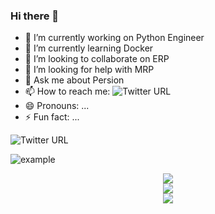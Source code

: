 ### Hi there 👋

- 🔭 I’m currently working on Python Engineer
- 🌱 I’m currently learning Docker
- 👯 I’m looking to collaborate on ERP
- 🤔 I’m looking for help with MRP
- 💬 Ask me about Persion
- 📫 How to reach me: ![Twitter URL](https://img.shields.io/twitter/url?logoColor=black&style=social&url=https%3A%2F%2Ftwitter.com%2FHella_Thor)
- 😄 Pronouns: ...
- ⚡ Fun fact: ...

![Twitter URL](https://img.shields.io/twitter/url?logoColor=black&style=social&url=https%3A%2F%2Ftwitter.com%2FHella_Thor)

![example](https://img.shields.io/badge/example-v1.0-red.svg)

<div align="center">
	<img src="https://github-readme-stats.vercel.app/api?username=Hellathor&show_icons=true&theme=dracula"/>
</div>

<div align="center">
	<img  src="https://metrics.lecoq.io/Hellathor?template=classic&base.indepth=false&base.hireable=false&config.timezone=Asia%2FShanghai" />
</div>

<div align="center">
	<img  src="https://github-readme-streak-stats.herokuapp.com/?user=Hellathor"/>
</div>
